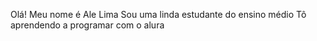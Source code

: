 Olá!
Meu nome é Ale Lima
Sou uma linda estudante do ensino médio
Tô aprendendo a programar com o alura
